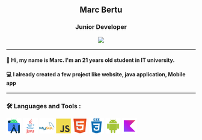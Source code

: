 <div align=center>
  <h2>Marc Bertu</h2>
</div>
<div align=center>
  <h3>Junior Developer</h3>
</div>
<div align=center><img src="https://komarev.com/ghpvc/?username=MarcBertu" /></div>

---

<div>
    <h4>👋 Hi, my name is Marc. I'm an 21 years old student in IT university.</h4>
    <h4>💻 I already created a few project like website, java application, Mobile app </h4>
</div>

---

### 🛠️ Languages and Tools :

<div>
    <img src="https://github.com/devicons/devicon/blob/master/icons/androidstudio/androidstudio-original.svg" title="AndroidStudio" width="40" height="40"/>
    <img src="https://github.com/devicons/devicon/blob/master/icons/java/java-original-wordmark.svg" title="Java" alt="Java" width="40" height="40"/>
    <img src="https://github.com/devicons/devicon/blob/master/icons/mysql/mysql-original-wordmark.svg" title="MySQL"  alt="MySQL" width="40" height="40"/>
    <img src="https://github.com/devicons/devicon/blob/master/icons/javascript/javascript-original.svg" title="JavaScript" alt="JavaScript" width="40" height="40"/>
    <img src="https://github.com/devicons/devicon/blob/master/icons/html5/html5-original.svg" title="HTML5" alt="HTML" width="40" height="40"/>
    <img src="https://github.com/devicons/devicon/blob/master/icons/css3/css3-plain-wordmark.svg"  title="CSS3" alt="CSS" width="40" height="40"/>
    <img src="https://github.com/devicons/devicon/blob/master/icons/android/android-original.svg" title="Android" alt="Android" width="40" height="40" />
    <img src="https://github.com/devicons/devicon/blob/master/icons/kotlin/kotlin-original.svg" title="Kotlin" alt="Kotlin" width="40" height="40" />
</div>
